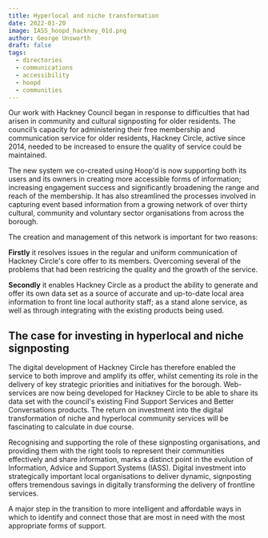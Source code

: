 ```yaml
---
title: Hyperlocal and niche transformation 
date: 2022-01-20
image: IASS_hoopd_hackney_01d.png
author: George Unsworth
draft: false
tags:
  - directories
  - communications
  - accessibility 
  - hoopd
  - communities
---
```


Our work with Hackney Council began in response to difficulties that had arisen in community and cultural signposting for older residents. 
The council’s capacity for administering their free membership and communication service for older residents, Hackney Circle, active since 2014, 
needed to be increased to ensure the quality of service could be maintained. 

The new system we co-created using Hoop'd is now supporting both its users and its owners in creating more accessible forms of information; 
increasing engagement success and significantly broadening the range and reach of the membership. 
It has also streamlined the processes involved in capturing event based information from a growing network of over thirty cultural, 
community and voluntary sector organisations from across the borough.

The creation and management of this network is important for two reasons:

**Firstly** it resolves issues in the regular and uniform communication of Hackney Circle's 
core offer to its members. Overcoming several of the problems that had been restricing the quality and the growth of the service. 

**Secondly** it enables Hackney Circle as a product the ability to generate and offer its own data set as a source of accurate and up-to-date local area information to 
front line local authority staff; as a stand alone service, as well as through integrating with the existing products being used.


The case for investing in hyperlocal and niche signposting  
---------------------------------------------------------------------------------------------------------------------------------

The digital development of Hackney Circle has therefore enabled the service to both improve and amplify its offer, whilst cementing its role in the delivery of key strategic priorities and initiatives for the borough.
Web-services are now being developed for Hackney Circle to be able to share its data set with the council's existing Find Support Services and Better Conversations products. 
The return on investment into the digital transformation of niche and hyperlocal community services will be fascinating to calculate in due course.

Recognising and supporting the role of these signposting organisations, and providing them with the right tools to represent their communities effectively and share information, 
marks a distinct point in the evolution of Information, Advice and Support Systems (IASS). Digital investment into strategically important local organisations to deliver dynamic,
signposting offers tremendous savings in digitally transforming the delivery of frontline services.

A major step in the transition to more intelligent and affordable ways in which to identify and connect those that are most in need with the most appropriate forms of support. 

